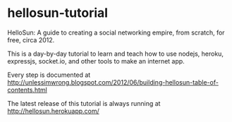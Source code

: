 hellosun-tutorial
=================

HelloSun: A guide to creating a social networking empire, from scratch, for free, circa 2012.

This is a day-by-day tutorial to learn and teach how to use nodejs, heroku, expressjs, socket.io, and other tools to make an internet app.

Every step is documented at http://unlessimwrong.blogspot.com/2012/06/building-hellosun-table-of-contents.html

The latest release of this tutorial is always running at http://hellosun.herokuapp.com/